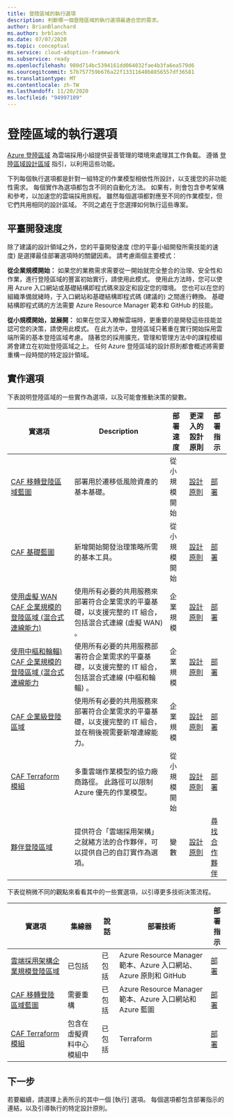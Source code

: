 ```yaml
---
title: 登陸區域的執行選項
description: 判斷哪一個登陸區域的執行選項最適合您的需求。
author: BrianBlanchard
ms.author: brblanch
ms.date: 07/07/2020
ms.topic: conceptual
ms.service: cloud-adoption-framework
ms.subservice: ready
ms.openlocfilehash: 980d714bc5394161dd064032fae4b3fa6ea579d6
ms.sourcegitcommit: 57b757759b676a22f13311640b8856557df36581
ms.translationtype: MT
ms.contentlocale: zh-TW
ms.lasthandoff: 11/20/2020
ms.locfileid: "94997109"
---
```

# <a name="landing-zone-implementation-options"></a>登陸區域的執行選項

[Azure 登陸區域](./index.md) 為雲端採用小組提供妥善管理的環境來處理其工作負載。 遵循 [登陸區域設計區域](./design-areas.md) 指引，以利用這些功能。

下列每個執行選項都是針對一組特定的作業模型相依性所設計，以支援您的非功能性需求。 每個實作為選項都包含不同的自動化方法。 如果有，則會包含參考架構和參考，以加速您的雲端採用旅程。 雖然每個選項都對應至不同的作業模型，但它們共用相同的設計區域。 不同之處在于您選擇如何執行這些專案。

## <a name="platform-development-velocity"></a>平臺開發速度

除了建議的設計領域之外，您的平臺開發速度 (您的平臺小組開發所需技能的速度) 是選擇最佳部署選項時的關鍵因素。 請考慮兩個主要模式：

**從企業規模開始：** 如果您的業務需求需要從一開始就完全整合的治理、安全性和作業，進行登陸區域的豐富初始實行，請使用此模式。 使用此方法時，您可以使用 Azure 入口網站或基礎結構即程式碼來設定和設定您的環境。 您也可以在您的組織準備就緒時，于入口網站和基礎結構即程式碼 (建議的) 之間進行轉換。 基礎結構即程式碼的方法需要 Azure Resource Manager 範本和 GitHub 的技能。

**從小規模開始，並展開：** 如果在您深入瞭解雲端時，更重要的是開發這些技能並認可您的決策，請使用此模式。 在此方法中，登陸區域只著重在實行開始採用雲端所需的基本登陸區域考慮。 隨著您的採用擴充，管理和管理方法中的課程模組將會建立在初始登陸區域之上。 任何 Azure 登陸區域的設計原則都會概述將需要重構一段時間的特定設計領域。

## <a name="implementation-options"></a>實作選項

下表說明登陸區域的一些實作為選項，以及可能會推動決策的變數。

| 實選項 | Description | 部署速度 | 更深入的設計原則 | 部署指示 |
|---|---|---|---|---|
| [CAF 移轉登陸區域藍圖](./migrate-landing-zone.md) | 部署用於遷移低風險資產的基本基礎。 | 從小規模開始 | [設計原則](./migrate-landing-zone.md#design-principles) | [部署](./migrate-landing-zone.md) |
| [CAF 基礎藍圖](./foundation-blueprint.md) | 新增開始開發治理策略所需的基本工具。 | 從小規模開始 | [設計原則](./foundation-blueprint.md#design-principles) | [部署](./foundation-blueprint.md) |
| [使用虛擬 WAN CAF 企業規模的登陸區域 (混合式連線能力) ](../enterprise-scale/index.md) | 使用所有必要的共用服務來部署符合企業需求的平臺基礎，以支援完整的 IT 組合，包括混合式連線 (虛擬 WAN) 。 | 企業規模 | [設計原則](../enterprise-scale/design-principles.md) | [部署](https://github.com/Azure/Enterprise-Scale/blob/main/docs/reference/contoso/Readme.md) |
| [使用中樞和輪輻) CAF 企業規模的登陸區域 (混合式連線能力 ](../enterprise-scale/index.md) | 使用所有必要的共用服務部署符合企業需求的平臺基礎，以支援完整的 IT 組合，包括混合式連線 (中樞和輪輻) 。 | 企業規模 | [設計原則](../enterprise-scale/design-principles.md) | [部署](https://github.com/Azure/Enterprise-Scale/blob/main/docs/reference/adventureworks/README.md) |
| [CAF 企業級登陸區域](../enterprise-scale/index.md) | 使用所有必要的共用服務來部署符合企業需求的平臺基礎，以支援完整的 IT 組合，並在稍後視需要新增連線能力。 | 企業規模 | [設計原則](../enterprise-scale/design-principles.md) | [部署](https://github.com/Azure/Enterprise-Scale/blob/main/docs/reference/wingtip/README.md) |
| [CAF Terraform 模組](./terraform-landing-zone.md) | 多重雲端作業模型的協力廠商路徑。 此路徑可以限制 Azure 優先的作業模型。 | 從小規模開始 | [設計原則](./terraform-landing-zone.md#design-decisions) | [部署](./terraform-landing-zone.md#customize-and-deploy-your-first-landing-zone) |
| [夥伴登陸區域](./partner-landing-zone.md) | 提供符合「雲端採用架構」之就緒方法的合作夥伴，可以提供自己的自訂實作為選項。 | 變數 | [設計原則](./partner-landing-zone.md) | [尋找合作夥伴](https://www.microsoft.com/azure/partners/adopt?filters=ready) |

下表從稍微不同的觀點來看看其中的一些實選項，以引導更多技術決策流程。

| 實選項 | 集線器 | 說話 | 部署技術 | 部署指示 |
|---|---|---|---|---|
| [雲端採用架構企業規模登陸區域](../enterprise-scale/index.md) | 已包括  | 已包括 | Azure Resource Manager 範本、Azure 入口網站、Azure 原則和 GitHub | [部署](../enterprise-scale/implementation-guidelines.md) |
| [CAF 移轉登陸區域藍圖](./migrate-landing-zone.md) | 需要重構 | 已包括 | Azure Resource Manager 範本、Azure 入口網站和 Azure 藍圖 | [部署](./migrate-landing-zone.md) |
| [CAF Terraform 模組](./terraform-landing-zone.md)  | 包含在虛擬資料中心模組中 | 已包括 | Terraform | [部署](./terraform-landing-zone.md#customize-and-deploy-your-first-landing-zone) |

## <a name="next-steps"></a>下一步

若要繼續，請選擇上表所示的其中一個 [執行] 選項。 每個選項都包含部署指示的連結，以及引導執行的特定設計原則。
